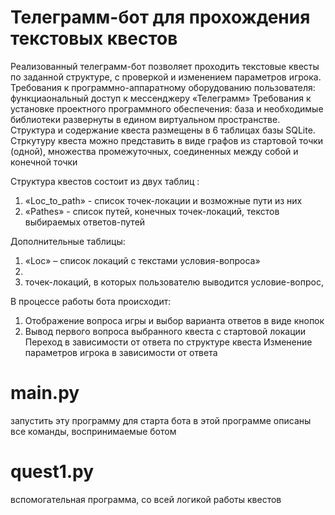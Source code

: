  # Телеграмм-бот для прохождения текстовых  квестов

Реализованный телеграмм-бот позволяет проходить текстовые квесты по заданной структуре, с проверкой и изменением параметров игрока. 
Требования к программно-аппаратному оборудованию пользователя: функциаональный доступ к мессенджеру «Телеграмм»
Требования к установке проектного программного обеспечения: база и необходимые библиотеки развернуты в едином виртуальном пространстве.
Структура и содержание квеста размещены в 6 таблицах  базы SQLite. Стркутуру квеста можно представить в виде графов из стартовой точки (одной), множества промежуточных, соединенных между собой и конечной точки

Структура квестов состоит из двух таблиц :
1.	«Loc_to_path» - список точек-локации и возможные пути из них
2.	«Pathes» - список путей, конечных точек-локаций, текстов выбираемых ответов-путей

Дополнительные таблицы:
1.	«Loc» – список локаций с текстами условия-вопроса»
2.	
3.	 точек-локаций, в которых пользователю выводится условие-вопрос, 

В процессе работы бота происходит:
1.	Отображение вопроса игры и выбор варианта ответов в виде кнопок
2.	Вывод первого вопроса выбранного квеста с стартовой локации
Переход в зависимости от ответа по структуре квеста
Изменение параметров игрока в зависимости от ответа

# main.py
запустить эту программу для старта бота
в этой программе описаны все команды, воспринимаемые ботом

# quest1.py
вспомогательная программа, со всей логикой работы квестов
